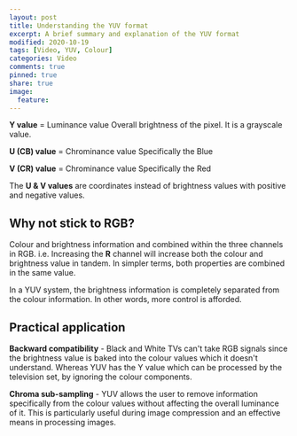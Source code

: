 ```yaml
---
layout: post
title: Understanding the YUV format
excerpt: A brief summary and explanation of the YUV format
modified: 2020-10-19
tags: [Video, YUV, Colour]
categories: Video
comments: true
pinned: true
share: true
image:
  feature:
---
```


**Y value** = Luminance value
Overall brightness of the pixel. It is a grayscale value.

**U (CB) value**  = Chrominance value
Specifically the Blue  

**V (CR) value**  = Chrominance value
Specifically the Red

The **U & V values**  are coordinates instead of brightness values with positive and negative values.

## Why not stick to RGB?

Colour and brightness information and combined within the three channels in RGB. i.e. Increasing the **R** channel will increase both the colour and brightness value in tandem. In simpler terms, both properties are combined in the same value.

In a YUV system, the brightness information is completely separated from the colour information. In other words, more control is afforded.

## Practical application

**Backward compatibility** - Black and White TVs can't take RGB signals since the brightness value is baked into the colour values which it doesn't understand. Whereas YUV has the Y value which can be processed by the television set, by ignoring the colour components.

**Chroma sub-sampling** - YUV allows the user to remove information specifically from the colour values without affecting the overall luminance of it. This is particularly useful during image compression and an effective means in processing images.
